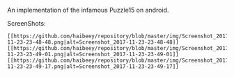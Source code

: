 An implementation of the infamous Puzzle15 on android.

ScreenShots:

	[[https://github.com/haibeey/repository/blob/master/img/Screenshot_2017-11-23-23-48-48.png|alt=Screenshot_2017-11-23-23-48-48]]
	[[https://github.com/haibeey/repository/blob/master/img/Screenshot_2017-11-23-23-49-01.png|alt=Screenshot_2017-11-23-23-49-01]]
	[[https://github.com/haibeey/repository/blob/master/img/Screenshot_2017-11-23-23-49-17.png|alt=Screenshot_2017-11-23-23-49-17]]
	